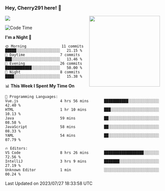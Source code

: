 ### Hey, Cherry291 here! 👋

![](https://metrics.lecoq.io/cherry291?template=classic&config.timezone=Asia%2FShanghai)
<img align='right' src="https://media.giphy.com/media/M9gbBd9nbDrOTu1Mqx/giphy.gif" width="230">
<!-- ![](https://github-readme-stats-ouuan.vercel.app/api?username=cherry291&theme=dark&show_icons=true) -->

<!--START_SECTION:waka-->
![Code Time](http://img.shields.io/badge/Code%20Time-84%20hrs%2027%20mins-blue)

**I'm a Night 🦉** 

```text
🌞 Morning                11 commits          █████░░░░░░░░░░░░░░░░░░░░   21.15 % 
🌆 Daytime                7 commits           ███░░░░░░░░░░░░░░░░░░░░░░   13.46 % 
🌃 Evening                26 commits          ████████████░░░░░░░░░░░░░   50.00 % 
🌙 Night                  8 commits           ████░░░░░░░░░░░░░░░░░░░░░   15.38 % 
```


📊 **This Week I Spent My Time On** 

```text
💬 Programming Languages: 
Vue.js                   4 hrs 56 mins       ███████████░░░░░░░░░░░░░░   42.40 % 
HTML                     1 hr 10 mins        ███░░░░░░░░░░░░░░░░░░░░░░   10.13 % 
Java                     59 mins             ██░░░░░░░░░░░░░░░░░░░░░░░   08.58 % 
JavaScript               58 mins             ██░░░░░░░░░░░░░░░░░░░░░░░   08.33 % 
YAML                     54 mins             ██░░░░░░░░░░░░░░░░░░░░░░░   07.79 % 

🔥 Editors: 
VS Code                  8 hrs 26 mins       ██████████████████░░░░░░░   72.56 % 
IntelliJ                 3 hrs 9 mins        ███████░░░░░░░░░░░░░░░░░░   27.19 % 
Unknown Editor           1 min               ░░░░░░░░░░░░░░░░░░░░░░░░░   00.24 % 
```


 Last Updated on 2023/07/27 18:33:58 UTC
<!--END_SECTION:waka-->

<!--
**Cherry291/cherry291** is a ✨ _special_ ✨ repository because its `README.md` (this file) appears on your GitHub profile.

Here are some ideas to get you started:

- 🔭 I’m currently working on ...
- 🌱 I’m currently learning ...
- 👯 I’m looking to collaborate on ...
- 🤔 I’m looking for help with ...
- 💬 Ask me about ...
- 📫 How to reach me: ...
- 😄 Pronouns: ...
- ⚡ Fun fact: ...
-->
